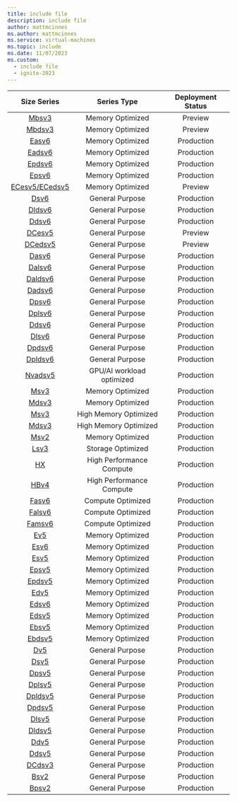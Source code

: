 ```yaml
---
title: include file
description: include file
author: mattmcinnes
ms.author: mattmcinnes
ms.service: virtual-machines
ms.topic: include
ms.date: 11/07/2023
ms.custom:
  - include file
  - ignite-2023
---
```


| Size Series | Series Type | Deployment Status |
|:-:|:-:|:-:|
| [Mbsv3](/azure/virtual-machines/sizes/memory-optimized/mbsv3-mbdsv3-series)    | Memory Optimized | Preview   |
| [Mbdsv3](/azure/virtual-machines/sizes/memory-optimized/mbsv3-mbdsv3-series)    | Memory Optimized | Preview   |
| [Easv6](/azure/virtual-machines/sizes/memory-optimized/easv6-series)            | Memory Optimized | Production   |
| [Eadsv6](/azure/virtual-machines/sizes/memory-optimized/eadsv6-series)          | Memory Optimized | Production   |
| [Epdsv6](/azure/virtual-machines/sizes/memory-optimized/epdsv6-series)          | Memory Optimized | Production    |
| [Epsv6](/azure/virtual-machines/sizes/memory-optimized/epsv6-series)      | Memory Optimized | Production    |
| [ECesv5/ECedsv5](/azure/virtual-machines/ecesv5-ecedsv5-series)                 | Memory Optimized | Preview   |
| [Dsv6](/azure/virtual-machines/sizes/general-purpose/dsv6-series)               | General Purpose  | Production   |
| [Dldsv6](/azure/virtual-machines/sizes/general-purpose/dldsv6-series)           | General Purpose  | Production   |
| [Ddsv6](/azure/virtual-machines/sizes/general-purpose/ddsv6-series)             | General Purpose  | Production   |
| [DCesv5](/azure/virtual-machines/sizes/general-purpose/dcesv5-series)          | General Purpose  | Preview   |
| [DCedsv5](/azure/virtual-machines/sizes/general-purpose/dcedsv5-series)         | General Purpose  | Preview   |
| [Dasv6](/azure/virtual-machines/sizes/general-purpose/dasv6-series)             | General Purpose  | Production   |
| [Dalsv6](/azure/virtual-machines/sizes/general-purpose/dalsv6-series)          | General Purpose  | Production   |
| [Daldsv6](/azure/virtual-machines/sizes/general-purpose/daldsv6-series)         | General Purpose  | Production   |
| [Dadsv6](/azure/virtual-machines/sizes/general-purpose/dadsv6-series)           | General Purpose  | Production   |
| [Dpsv6](/azure/virtual-machines/sizes/general-purpose/dpsv6-series)             | General Purpose  | Production    |
| [Dplsv6](/azure/virtual-machines/sizes/general-purpose/dplsv6-series)           | General Purpose  | Production    |
| [Ddsv6](/azure/virtual-machines/sizes/general-purpose/ddsv6-series) | General Purpose | Production |
| [Dlsv6](/azure/virtual-machines/sizes/general-purpose/dlsv6-series) | General Purpose | Production |
| [Dpdsv6](/azure/virtual-machines/sizes/general-purpose/dpdsv6-series) | General Purpose | Production  |
| [Dpldsv6](/azure/virtual-machines/sizes/general-purpose/dpldsv6-series) | General Purpose | Production  |
| [Nvadsv5](/azure/virtual-machines/sizes/gpu-accelerated/nvadsa10v5-series)      | GPU/AI workload optimized | Production |
| [Msv3](/azure/virtual-machines/msv3-mdsv3-medium-series)                        | Memory Optimized | Production  |
| [Mdsv3](/azure/virtual-machines/msv3-mdsv3-medium-series)                       | Memory Optimized | Production  |
| [Msv3](/azure/virtual-machines/sizes/memory-optimized/msv3-mdsv3-high-memory-series)  | High Memory Optimized | Production |
| [Mdsv3](/azure/virtual-machines/sizes/memory-optimized/msv3-mdsv3-high-memory-series) | High Memory Optimized | Production |
| [Msv2](/azure/virtual-machines/msv2-mdsv2-series)                               | Memory Optimized  | Production  |
| [Lsv3](/azure/virtual-machines/sizes/storage-optimized/lsv3-series)             | Storage Optimized | Production  |
| [HX](/azure/virtual-machines/sizes/high-performance-compute/hx-series)          | High Performance Compute | Production |
| [HBv4](/azure/virtual-machines/sizes/high-performance-compute/hbv4-series)       | High Performance Compute | Production |
| [Fasv6](/azure/virtual-machines/sizes/compute-optimized/fasv6-series)           | Compute Optimized | Production  |
| [Falsv6](/azure/virtual-machines/sizes/compute-optimized/falsv6-series)         | Compute Optimized | Production  |
| [Famsv6](/azure/virtual-machines/sizes/compute-optimized/famsv6-series)         | Compute Optimized | Production |
| [Ev5](/azure/virtual-machines/sizes/memory-optimized/ev5-series)                | Memory Optimized | Production   |
| [Esv6](/azure/virtual-machines/sizes/memory-optimized/esv6-series)              | Memory Optimized | Production   |
| [Esv5](/azure/virtual-machines/sizes/memory-optimized/esv5-series)              | Memory Optimized | Production   |
| [Epsv5](/azure/virtual-machines/sizes/memory-optimized/epsv5-series)            | Memory Optimized | Production    |
| [Epdsv5](/azure/virtual-machines/sizes/memory-optimized/epdsv5-series)    | Memory Optimized | Production    |
| [Edv5](/azure/virtual-machines/sizes/memory-optimized/edv5-series)        | Memory Optimized | Production   |
| [Edsv6](/azure/virtual-machines/sizes/memory-optimized/edsv6-series)           | Memory Optimized | Production   |
| [Edsv5](/azure/virtual-machines/sizes/memory-optimized/edsv5-series)       | Memory Optimized | Production   |
| [Ebsv5](/azure/virtual-machines/ebdsv5-ebsv5-series)       | Memory Optimized | Production   |
| [Ebdsv5](/azure/virtual-machines/ebdsv5-ebsv5-series)      | Memory Optimized | Production   |
| [Dv5](/azure/virtual-machines/sizes/general-purpose/dv5-series)         | General Purpose | Production    |
| [Dsv5](/azure/virtual-machines/sizes/general-purpose/dsv5-series)        | General Purpose | Production    |
| [Dpsv5](/azure/virtual-machines/sizes/general-purpose/dpsv5-series)       | General Purpose | Production    |
| [Dplsv5](/azure/virtual-machines/sizes/general-purpose/dplsv5-series)      | General Purpose | Production    |
| [Dpldsv5](/azure/virtual-machines/sizes/general-purpose/dpldsv5-series)     | General Purpose | Production    |
| [Dpdsv5](/azure/virtual-machines/sizes/general-purpose/dpdsv5-series)     | General Purpose | Production    |
| [Dlsv5](/azure/virtual-machines/sizes/general-purpose/dlsv5-series)       | General Purpose | Production    |
| [Dldsv5](/azure/virtual-machines/sizes/general-purpose/dldsv5-series) | General Purpose | Production |
| [Ddv5](/azure/virtual-machines/sizes/general-purpose/ddv5-series) | General Purpose | Production |
| [Ddsv5](/azure/virtual-machines/sizes/general-purpose/ddsv5-series)       | General Purpose |  Production|
| [DCdsv3](/azure/virtual-machines/sizes/general-purpose/dcdsv3-series)      | General Purpose | Production    |
| [Bsv2](/azure/virtual-machines/sizes/general-purpose/bsv2-series)        | General Purpose | Production    |
| [Bpsv2](/azure/virtual-machines/sizes/general-purpose/bpsv2-series)       | General Purpose | Production    |
